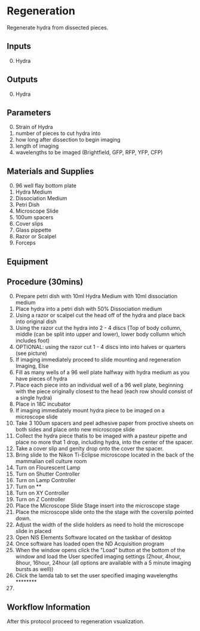 Regeneration
===
Regenerate hydra from dissected pieces.

Inputs
---
0. Hydra 

Outputs
---
0. Hydra 

Parameters
---
0. Strain of Hydra
0. number of pieces to cut hydra into
0. how long after dissection to begin imaging 
0. length of imaging 
0. wavelengths to be imaged (Brightfield, GFP, RFP, YFP, CFP)

Materials and Supplies
---
0. 96 well flay bottom plate
0. Hydra Medium
0. Dissociation Medium
0. Petri Dish
0. Microscope Slide 
0. 100um spacers 
0. Cover slips
0. Glass pippette 
0. Razor or Scalpel
0. Forceps

Equipment
---

Procedure (30mins)
---
0. Prepare petri dish with 10ml Hydra Medium with 10ml dissociation medium 
0. Place hydra into a petri dish with 50% Dissociation medium
0. Using a razor or scalpel cut the head off of the hydra and place back into original dish
0. Using the razor cut the hydra into 2 - 4 discs (Top of body collumn, middle (can be split into upper and lower), lower body collumn which includes foot)
0. OPTIONAL: using the razor cut 1 - 4 discs into into halves or quarters (see picture)
0. If imaging immediately proceed to slide mounting and regeneration Imaging, Else 
0. Fill as many wells of a 96 well plate halfway with hydra medium as you have pieces of hydra
0. Place each piece into an individual well of a 96 well plate, beginning with the piece originally closest to the head (each row should consist of a single hydra)
0. Place in 18C incubator
0. If imaging immediately mount hydra piece to be imaged on a microscope slide
0. Take 3 100um spacers and peel adhesive paper from proctive sheets on both sides and place onto new microscope slide
0. Collect the hydra piece thatis to be imaged with a pasteur pipette and place no more that 1 drop, including hydra, into the center of the spacer.
0. Take a cover slip and genlty drop onto the cover the spacer. 
0. Bring slide to the Nikon Ti-Eclipse microscope located in the back of the mammalian cell culture room 
0. Turn on Flourescent Lamp
0. Turn on Shutter Controller 
0. Turn on Lamp Controller
0. Turn on **
0. Turn on XY Controller
0. Turn on Z Controller
0. Place the Microscope Slide Stage insert into the microscope stage 
0. Place the microscope slide onto the the stage with the coverslip pointed down.
0. Adjust the width of the slide holders as need to hold the microscope slide in placed
0. Open NIS Elements Software located on the taskbar of desktop
0. Once software has loaded open the ND Acquisition program
0. When the window opens click the "Load" button at the bottom of the window and load the User specifed imaging settings (2hour, 4hour, 8hour, 16hour, 24hour (all options are available with a 5 minute imaging bursts as well))
0. Click the lamda tab to set the user specified imaging wavelengths ********
0. 

Workflow Information
---
After this protocol proceed to regeneration vsualization.


